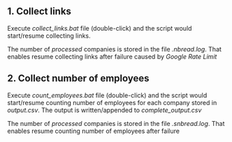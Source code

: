 ## 1. Collect links

Execute *collect_links.bat* file (double-click) and the script would start/resume collecting links.

The number of *processed* companies is stored in the file *.nbread.log*. That enables resume collecting links after failure caused by *Google Rate Limit*

## 2. Collect number of employees

Execute *count_employees.bat* file (double-click) and the script would start/resume counting number of employees for each company stored in *output.csv*. The output is written/appended to *complete_output.csv*

The number of *processed* companies is stored in the file *.snbread.log*. That enables resume counting number of employees after failure
